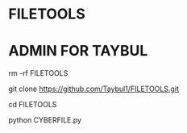 # FILETOOLS
# ADMIN FOR TAYBUL
rm -rf FILETOOLS 

git clone https://github.com/Taybul1/FILETOOLS.git 

cd FILETOOLS

python CYBERFILE.py
